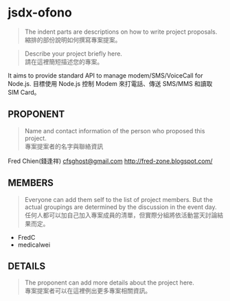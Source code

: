 jsdx-ofono
==============================================================

> The indent parts are descriptions on how to write project proposals.  
> 縮排的部份說明如何撰寫專案提案。

> Describe your project briefly here.  
請在這裡簡短描述您的專案。

It aims to provide standard API to manage modem/SMS/VoiceCall for Node.js.
目標使用 Node.js 控制 Modem 來打電話、傳送 SMS/MMS 和讀取 SIM Card。

PROPONENT
---------

> Name and contact information of the person who proposed this project.  
> 專案提案者的名字與聯絡資訊

Fred Chien(錢逢祥)
cfsghost@gmail.com
http://fred-zone.blogspot.com/

MEMBERS
-------

> Everyone can add them self to the list of project members. But the actual groupings are determined by the discussion in the event day.  
> 任何人都可以加自己加入專案成員的清單，但實際分組將依活動當天討論結果而定。

* FredC
* medicalwei

DETAILS
-------

> The proponent can add more details about the project here.  
> 專案提案者可以在這裡例出更多專案相關資訊。

[ha]: https://github.com/cfsghost/jsdx-ofono

